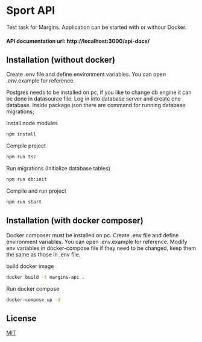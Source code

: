 # Sport API

Test task for Margins. Application can be started with or withour Docker.

#### API documentation url: http://localhost:3000/api-docs/

## Installation (without docker)

Create .env file and define environment variables. You can open .env.example for reference.

Postgres needs to be installed on pc, if you like to change db engine it can be done in datasource file. Log in into database server and create one database. Inside package.json there are command for running database migrations;

Install node modules

```bash
npm install
```

Compile project

```bash
npm run tsc
```

Run migrations (Initialize database tables)

```bash
npm run db:init
```

Compile and run project

```bash
npm run start
```

## Installation (with docker composer)

Docker composer must be installed on pc. Create .env file and define environment variables. You can open .env.example for reference. Modify env variables in docker-compose file if they need to be changed, keep them the same as those in .env file.

build docker image

```bash
docker build -t margins-api .
```

Run docker compose

```bash
docker-compose up -d
```

## License
[MIT](https://choosealicense.com/licenses/mit/)